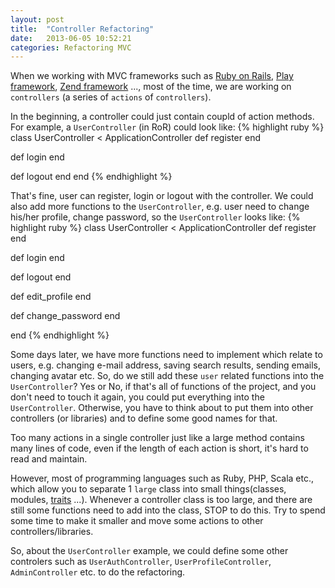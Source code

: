 ```yaml
---
layout: post
title:  "Controller Refactoring"
date:   2013-06-05 10:52:21
categories: Refactoring MVC
---
```


When we working with MVC frameworks such as [Ruby on Rails][ror], [Play framework][play], [Zend framework][zf] ..., most of the time, we are working on `controllers` (a series of `actions` of `controllers`). 

In the beginning, a controller could just contain coupld of action methods. For example, a `UserController` (in RoR) could look like:
{% highlight ruby %}
class UserController < ApplicationController
  def register
  end

  def login
  end

  def logout
  end
end
{% endhighlight %}

That's fine, user can register, login or logout with the controller. We could also add more functions to the `UserController`, e.g. user need to change his/her profile, change password, so the `UserController` looks like:
{% highlight ruby %}
class UserController < ApplicationController
  def register
  end

  def login
  end

  def logout
  end

  def edit_profile
  end

  def change_password
  end

end
{% endhighlight %}

Some days later, we have more functions need to implement which relate to users, e.g. changing e-mail address, saving search results, sending emails, changing avatar etc. So, do we still add these `user` related functions into the `UserController`? Yes or No, if that's all of functions of the project, and you don't need to touch it again, you could put everything into the `UserController`. Otherwise, you have to think about to put them into other controllers (or libraries) and to define some good names for that. 

Too many actions in a single controller just like a large method contains many lines of code, even if the length of each action is short, it's hard to read and maintain. 

However, most of programming languages such as Ruby, PHP, Scala etc., which allow you to separate 1 `large` class into small things(classes, modules, [traits][traits] ...). Whenever a controller class is too large, and there are still some functions need to add into the class, STOP to do this. Try to spend some time to make it smaller and move some actions to other controllers/libraries.

So, about the `UserController` example, we could define some other controlers such as `UserAuthController`, `UserProfileController`, `AdminController` etc. to do the refactoring.

[ror]: http://rubyonrails.org
[play]: http://www.playframework.com
[zf]: http://framework.zend.com
[traits]: https://en.wikipedia.org/wiki/Trait_%28computer_programming%29
